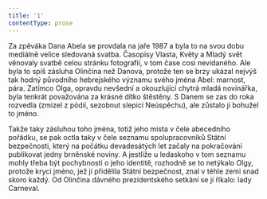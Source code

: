 ```yaml
---
title: '1'
contentType: prose
---
```


<section>

Za zpěváka Dana Abela se provdala na jaře 1987 a byla to na svou dobu mediálně velice sledovaná svatba. Časopisy Vlasta, Květy a Mladý svět věnovaly svatbě celou stránku fotografií, v tom čase cosi nevídaného. Ale byla to spíš zásluha Olinčina než Danova, protože ten se brzy ukázal nejvýš tak hodný původního hebrejského významu svého jména Abel: marnost, pára. Zatímco Olga, opravdu nevšední a okouzlující chytrá mladá novinářka, byla tenkrát považována za krásné dítko štěstěny. S Danem se zas do roka rozvedla (zmizel z pódií, sezobnut slepicí Neúspěchu), ale zůstalo jí bohužel to jméno.

Takže taky zásluhou toho jména, totiž jeho místa v čele abecedního pořádku, se pak octla taky v čele seznamu spolupracovníků Státní bezpečnosti, který na počátku devadesátých let začaly na pokračování publikovat jedny brněnské noviny. A jestliže u ledaskoho v tom seznamu mohly třeba být pochybnosti o jeho identitě, rozhodně se to netýkalo Olgy, protože krycí jméno, jež jí přidělila Státní bezpečnost, znal v téhle zemi snad skoro každý. Od Olinčina dávného prezidentského setkání se jí říkalo: lady Carneval.

</section>
